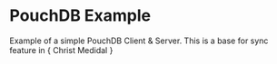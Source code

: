 # PouchDB Example
Example of a simple PouchDB Client &amp; Server. This is a base for sync feature in { Christ Medidal }
